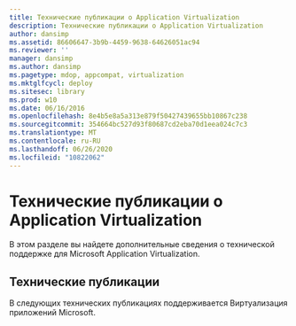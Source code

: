 ```yaml
---
title: Технические публикации о Application Virtualization
description: Технические публикации о Application Virtualization
author: dansimp
ms.assetid: 86606647-3b9b-4459-9638-64626051ac94
ms.reviewer: ''
manager: dansimp
ms.author: dansimp
ms.pagetype: mdop, appcompat, virtualization
ms.mktglfcycl: deploy
ms.sitesec: library
ms.prod: w10
ms.date: 06/16/2016
ms.openlocfilehash: 8e4b5e8a5a313e879f50427439655bb10867c238
ms.sourcegitcommit: 354664bc527d93f80687cd2eba70d1eea024c7c3
ms.translationtype: MT
ms.contentlocale: ru-RU
ms.lasthandoff: 06/26/2020
ms.locfileid: "10822062"
---
```

# Технические публикации о Application Virtualization


В этом разделе вы найдете дополнительные сведения о технической поддержке для Microsoft Application Virtualization.

## Технические публикации


В следующих технических публикациях поддерживается Виртуализация приложений Microsoft.

 

 





